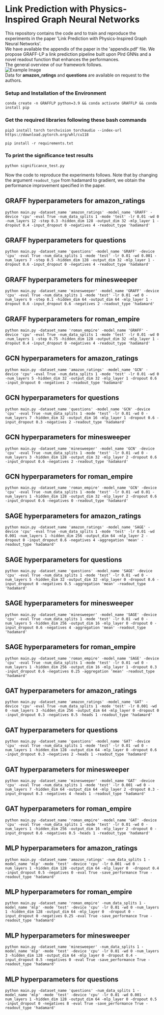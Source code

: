 # Link Prediction with Physics-Inspired Graph Neural Networks

This repository contains the code and to train and reproduce the experiments in the paper 'Link Prediction with Physics-Inspired Graph Neural Networks'.   
We have available the appendix of the paper in the 'appendix.pdf' file. 
We propose GRAFF-LP a link prediction pipeline built upon PIrd GNNs and a novel readout function that enhances the performances.  
The general overview of our framework follows.  
![Example Image](architecture.png)  
Data for **amazon_ratings** and **questions** are available on request to the authors.    


### Setup and Installation of the Environment

```
conda create -n GRAFFLP python=3.9 && conda activate GRAFFLP && conda install pip
```
### Get the required libraries following these bash commands
```
pip3 install torch torchvision torchaudio --index-url https://download.pytorch.org/whl/cu118
```
```
pip install -r requirements.txt
```
### To print the significance test results
```
python significance_test.py
```
Now the code to reproduce the experiments follows. Note that by changing the argument `readout_type` from hadamard to gradient, we obtain the performance improvement specified in the paper.  


## GRAFF hyperparameters for amazon_ratings
```
python main.py -dataset_name 'amazon_ratings' -model_name 'GRAFF' -device 'cpu' -eval True -num_data_splits 1 -mode 'test' -lr 0.01 -wd 0 -num_layers 12 -step 0.3 -hidden_dim 128 -output_dim 32 -mlp_layer 1 -dropout 0.4 -input_dropout 0 -negatives 4 -readout_type 'hadamard'
```

## GRAFF hyperparameters for questions
```
python main.py -dataset_name 'questions' -model_name 'GRAFF' -device 'cpu' -eval True -num_data_splits 1 -mode 'test' -lr 0.01 -wd 0.001 -num_layers 7 -step 0.5 -hidden_dim 128 -output_dim 32 -mlp_layer 1 -dropout 0.6 -input_dropout 0 -negatives 4 -readout_type 'hadamard'
```

## GRAFF hyperparameters for minesweeper
```
python main.py -dataset_name 'minesweeper' -model_name 'GRAFF' -device 'cpu' -eval True -num_data_splits 1 -mode 'test' -lr 0.01 -wd 0 -num_layers 9 -step 0.1 -hidden_dim 64 -output_dim 64 -mlp_layer 1 -dropout 0.6 -input_dropout 0.6 -negatives 2 -readout_type 'hadamard'
```

## GRAFF hyperparameters for roman_empire
```
python main.py -dataset_name 'roman_empire' -model_name 'GRAFF' -device 'cpu' -eval True -num_data_splits 1 -mode 'test' -lr 0.01 -wd 0 -num_layers 1 -step 0.75 -hidden_dim 128 -output_dim 32 -mlp_layer 1 -dropout 0.4 -input_dropout 0 -negatives 4 -readout_type 'hadamard'
```

## GCN hyperparameters for amazon_ratings
```
python main.py -dataset_name 'amazon_ratings' -model_name 'GCN' -device 'cpu' -eval True -num_data_splits 1 -mode 'test' -lr 0.01 -wd 0 -num_layers 5 -hidden_dim 32 -output_dim 32 -mlp_layer 1 -dropout 0.6 -input_dropout 0 -negatives 2 -readout_type 'hadamard'
```

## GCN hyperparameters for questions
```
python main.py -dataset_name 'questions' -model_name 'GCN' -device 'cpu' -eval True -num_data_splits 1 -mode 'test' -lr 0.01 -wd 0 -num_layers 7 -hidden_dim 32 -output_dim 16 -mlp_layer 1 -dropout 0.6 -input_dropout 0.3 -negatives 2 -readout_type 'hadamard'
```

## GCN hyperparameters for minesweeper
```
python main.py -dataset_name 'minesweeper' -model_name 'GCN' -device 'cpu' -eval True -num_data_splits 1 -mode 'test' -lr 0.01 -wd 0 -num_layers 3 -hidden_dim 128 -output_dim 32 -mlp_layer 2 -dropout 0.6 -input_dropout 0.6 -negatives 2 -readout_type 'hadamard'
```

## GCN hyperparameters for roman_empire
```
python main.py -dataset_name 'roman_empire' -model_name 'GCN' -device 'cpu' -eval True -num_data_splits 1 -mode 'test' -lr 0.01 -wd 0.01 -num_layers 1 -hidden_dim 128 -output_dim 32 -mlp_layer 2 -dropout 0.6 -input_dropout 0.6 -negatives 0 -readout_type 'hadamard'
```

## SAGE hyperparameters for amazon_ratings
```
python main.py -dataset_name 'amazon_ratings' -model_name 'SAGE' -device 'cpu' -eval True -num_data_splits 1 -mode 'test' -lr 0.01 -wd 0.001 -num_layers 1 -hidden_dim 256 -output_dim 64 -mlp_layer 2 -dropout 0 -input_dropout 0.6 -negatives 4 -aggregation 'mean' -readout_type 'hadamard'
```

## SAGE hyperparameters for questions
```
python main.py -dataset_name 'questions' -model_name 'SAGE' -device 'cpu' -eval True -num_data_splits 1 -mode 'test' -lr 0.01 -wd 0 -num_layers 5 -hidden_dim 32 -output_dim 32 -mlp_layer 0 -dropout 0.6 -input_dropout 0 -negatives 0.5 -aggregation 'mean' -readout_type 'hadamard'
```
## SAGE hyperparameters for minesweeper
```
python main.py -dataset_name 'minesweeper' -model_name 'SAGE' -device 'cpu' -eval True -num_data_splits 1 -mode 'test' -lr 0.01 -wd 0 -num_layers 5 -hidden_dim 256 -output_dim 16 -mlp_layer 0 -dropout 0 -input_dropout 0.6 -negatives 4 -aggregation 'mean' -readout_type 'hadamard'
```

## SAGE hyperparameters for roman_empire
```
python main.py -dataset_name 'roman_empire' -model_name 'SAGE' -device 'cpu' -eval True -num_data_splits 1 -mode 'test' -lr 0.01 -wd 0 -num_layers 1 -hidden_dim 256 -output_dim 16 -mlp_layer 1 -dropout 0.3 -input_dropout 0.6 -negatives 0.25 -aggregation 'mean' -readout_type 'hadamard'
```

## GAT hyperparameters for amazon_ratings
```
python main.py -dataset_name 'amazon_ratings' -model_name 'GAT' -device 'cpu' -eval True -num_data_splits 1 -mode 'test' -lr 0.001 -wd 0 -num_layers 3 -hidden_dim 256 -output_dim 64 -mlp_layer 0 -dropout 0 -input_dropout 0.3 -negatives 0.5 -heads 1 -readout_type 'hadamard'
```

## GAT hyperparameters for questions
```
python main.py -dataset_name 'questions' -model_name 'GAT' -device 'cpu' -eval True -num_data_splits 1 -mode 'test' -lr 0.01 -wd 0 -num_layers 1 -hidden_dim 128 -output_dim 64 -mlp_layer 0 -dropout 0.6 -input_dropout 0.3 -negatives 2 -heads 1 -readout_type 'hadamard'
```


## GAT hyperparameters for minesweeper
```
python main.py -dataset_name 'minesweeper' -model_name 'GAT' -device 'cpu' -eval True -num_data_splits 1 -mode 'test' -lr 0.001 -wd 0 -num_layers 7 -hidden_dim 64 -output_dim 64 -mlp_layer 2 -dropout 0.3 -input_dropout 0.3 -negatives 4 -heads 1 -readout_type 'hadamard'
```
## GAT hyperparameters for roman_empire
```
python main.py -dataset_name 'roman_empire' -model_name 'GAT' -device 'cpu' -eval True -num_data_splits 1 -mode 'test' -lr 0.01 -wd 0 -num_layers 1 -hidden_dim 256 -output_dim 16 -mlp_layer 2 -dropout 0 -input_dropout 0.6 -negatives 0.5 -heads 1 -readout_type 'hadamard'
```

## MLP hyperparameters for amazon_ratings
```
python main.py -dataset_name 'amazon_ratings' -num_data_splits 1 -model_name 'mlp' -mode 'test' -device 'cpu' -lr 0.001 -wd 0 -num_layers 1 -hidden_dim 128 -output_dim 64 -mlp_layer 0  -dropout 0.4 -input_dropout 0.5 -negatives 0 -eval True -save_performance True -readout_type 'hadamard'
```

## MLP hyperparameters for roman_empire
``` 
python main.py -dataset_name 'roman_empire' -num_data_splits 1 -model_name 'mlp' -mode 'test' -device 'cpu' -lr 0.01 -wd 0 -num_layers 1 -hidden_dim 128 -output_dim 64 -mlp_layer 0  -dropout 0 -input_dropout 0 -negatives 0.25 -eval True -save_performance True -readout_type 'hadamard'
```

## MLP hyperparameters for minesweeper
```
python main.py -dataset_name 'minesweeper' -num_data_splits 1 -model_name 'mlp' -mode 'test' -device 'cpu' -lr 0.01 -wd 0 -num_layers 3 -hidden_dim 128 -output_dim 64 -mlp_layer 0 -dropout 0.4 -input_dropout 0.5 -negatives 0 -eval True -save_performance True -readout_type 'hadamard'
```

## MLP hyperparameters for questions
```
python main.py -dataset_name 'questions' -num_data_splits 1 -model_name 'mlp' -mode 'test' -device 'cpu' -lr 0.01 -wd 0.001 -num_layers 1 -hidden_dim 128 -output_dim 64 -mlp_layer 0 -dropout 0.5 -input_dropout 0 -negatives 8 -eval True -save_performance True -readout_type 'hadamard'
```








